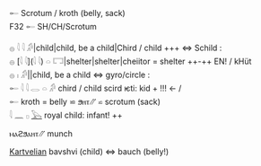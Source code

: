 𓄡 Scrotum / kroth (belly, sack)  
F32 𓄡 SH/CH/Scrotum  


𓐍 𓇋 𓇋 𓀔|child|child, be a child|Chird / child +++ ⇔ Schild :  
𓐍 [𓇋 𓇋](𓇋 𓇋) 𓏏 𓉐|shelter|shelter|cheiitor = shelter ++-++ EN! / kHüt  
𓐍 𓏤 𓀔||child, be a child ⇔ gyro/circle :  
𓄡 𓇋 𓇋 𓂋 𓏏 𓀔 chird / child scird ѥti: kid + !!! ← /  
𓄡 kroth = belly ⋍ ϧⲏⲧ⳼ ⋍ scrotum (sack)  
𓇋 𓈖 𓊪 [𓅂](𓅂) royal child: infant! ++  

ⲙⲁϩϧⲁⲏⲧ⳼  munch  

[Kartvelian](Kartvelian) bavshvi (child) ⇔ bauch (belly!)  